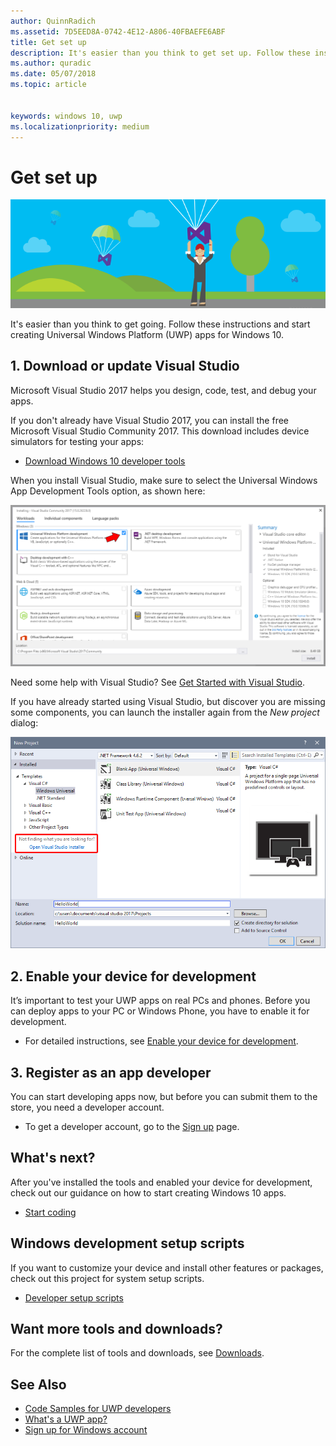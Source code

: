 ```yaml
---
author: QuinnRadich
ms.assetid: 7D5EED8A-0742-4E12-A806-40FBAEFE6ABF
title: Get set up
description: It's easier than you think to get set up. Follow these instructions and start creating Universal Windows Platform (UWP) apps for Windows 10.
ms.author: quradic
ms.date: 05/07/2018
ms.topic: article


keywords: windows 10, uwp
ms.localizationpriority: medium
---
```


# Get set up

![Get ready to use Visual Studio](images/VisualStudio2017Hero_ImageXL-LG.png)

It's easier than you think to get going. Follow these instructions and start creating Universal Windows Platform (UWP) apps for Windows 10.

## 1. Download or update Visual Studio

Microsoft Visual Studio 2017 helps you design, code, test, and debug your apps.

If you don't already have Visual Studio 2017, you can install the free Microsoft Visual Studio Community 2017. This download includes device simulators for testing your apps:

-   [Download Windows 10 developer tools](https://go.microsoft.com/fwlink/p/?LinkID=534189)

When you install Visual Studio, make sure to select the Universal Windows App Development Tools option, as shown here:

![Visual Studio tools for UWP](images/vs-2017-community-setup.png)

Need some help with Visual Studio? See [Get Started with Visual Studio](https://www.visualstudio.com/vs/getting-started).

If you have already started using Visual Studio, but discover you are missing some components, you can launch the installer again from the *New project* dialog:

   ![How to repeat the installation process](images/win10-cs-install.png)


## 2. Enable your device for development

It’s important to test your UWP apps on real PCs and phones. Before you can deploy apps to your PC or Windows Phone, you have to enable it for development.

-   For detailed instructions, see [Enable your device for development](enable-your-device-for-development.md).

## 3. Register as an app developer

You can start developing apps now, but before you can submit them to the store, you need a developer account.

-   To get a developer account, go to the [Sign up](sign-up.md) page.

## What's next?

After you've installed the tools and enabled your device for development, check out our guidance on how to start creating Windows 10 apps.

-   [Start coding](create-uwp-apps.md)

## Windows development setup scripts

If you want to customize your device and install other features or packages, check out this project for system setup scripts.

- [Developer setup scripts](https://github.com/Microsoft/windows-dev-box-setup-scripts)

## Want more tools and downloads?

For the complete list of tools and downloads, see [Downloads](http://go.microsoft.com/fwlink/p/?linkid=285935).

## See Also

* [Code Samples for UWP developers](https://developer.microsoft.com/windows/samples)
* [What's a UWP app?](universal-application-platform-guide.md)
* [Sign up for Windows account](sign-up.md)
